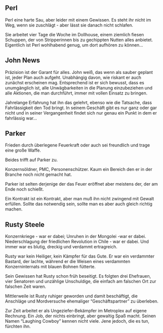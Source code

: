 ## Perl
Perl eine harte Sau, aber leider mit einem Gewissen. Es steht ihr nicht im Weg, wenn sie zuschlägt - aber lässt sie danach nicht schlafen.

Sie arbeitet vier Tage die Woche im Dollhouse, einem ziemlich fiesen Schuppen, der von Stripperinnen bis zu gechippten Nutten alles anbietet. Eigentlich ist Perl wohlhabend genug, um dort aufhören zu können…

## John News
Präzision ist der Garant für alles. John weiß, das wenn als sauber geplant ist, jeder Plan auch aufgeht. Unabhängig davon, wie riskant er auch zunächst erscheinen mag. Entsprechend ist er sich bewusst, dass es unumgänglich ist, alle Unwägbarkeiten in die Planung einzubeziehen und alle Aktionen, die man durchführt, immer mit vollen Einsatz zu bringen.

Jahrelange Erfahrung hat ihn das gelehrt, ebenso wie die Tatsache, dass Fahrlässigkeit den Tod bringt. In seinem Geschäft gibt es nur ganz oder gar nicht und in seiner Vergangenheit findet sich nur genau ein Punkt in dem er fahrlässig war…

## Parker
Frieden durch überlegene Feuerkraft oder auch sei freundlich und trage eine große Waffe.

Beides trifft auf Parker zu.

Konzernsöldner, PMC, Personenschützer. Kaum ein Bereich den er in der Branche noch nicht gemacht hat.

Parker ist selten derjenige der das Feuer eröffnet aber meistens der, der am Ende noch schießt.

Ein Kontrakt ist ein Kontrakt, aber man muß ihn nicht zwingend mit Gewalt erfüllen. Sollte das notwendig sein, sollte man es aber auch gleich richtig machen.

## Rusty Steele
Konzernkriege - war er dabei; Unruhen in der Mongolei -war er dabei. Niederschlagung der friedlichen Revolution in Chile - war er dabei. Und immer war es blutig, dreckig und verdammt ertragreich. 

Rusty war kein Heiliger, kein Kämpfer für das Gute. Er war ein verdammter Bastard, der lachte, während er die Weisen eines verdammten Konzerninternats mit blauen Bohnen fütterte. 

Sein Gewissen hat Rusty schon früh beseitigt. Es folgten drei Ehefrauen, vier Senatoren und unzählige Unschuldige, die einfach am falschen Ort zur falschen Zeit waren. 

Mittlerweile ist Rusty ruhiger geworden und damit beschäftigt, die Anschläge und Mordversuche ehemaliger “Geschäftspartner” zu überleben. 

Zur Zeit arbeitet er als Ungeziefer-Bekämpfer im Metroplex auf eigene Rechnung. Ein Job, der nichts einbringt, aber gewaltig Spaß macht. Seinen Namen “Laughing Cowboy” kennen nicht viele. Jene jedoch, die es tun, fürchten ihn.
